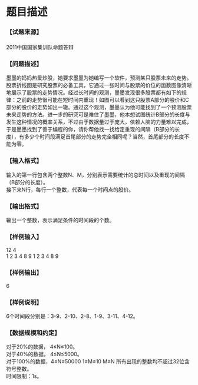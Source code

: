 # 题目描述


<div class="content">
<!--begin main-->
<!-- InstanceBeginEditable name="content" -->
<h3>
【试题来源】
</h3>
<div id="psrc" style="margin-top:20px;display:block;">
<div class="pdcont">
2011中国国家集训队命题答辩
</div>
</div>
<div id="pinputs" style="display:none;">
<div class="pdsec">
输入数据
</div>
<div class="pdcont">
<span class="notice"> 这是一道提交答案的试题，下面给出了该题的输入数据：</span> 
</div>
<div id="inputlist" class="pddata">
</div>
</div>
<div id="pcont1" style="margin-top:20px;display:block;">
<h3>
【问题描述】
</h3>
<div class="pdcont">
墨墨的妈妈热爱炒股，她要求墨墨为她编写一个软件，预测某只股票未来的走势。<br/>
<img src="/upload/image/20141224/20141224105402_95031.png" alt=""/><br/>
股票折线图是研究股票的必备工具，它通过一张时间与股票的价位的函数图像清晰地展示了股票的走势情况。经过长时间的观测，墨墨发现很多股票都有如下的规律：之前的走势很可能在短时间内重现！如图可以看到这只股票A部分的股价和C部分的股价的走势如出一辙。通过这个观测，墨墨认为他可能找到了一个预测股票未来走势的方法。进一步的研究可是难住了墨墨，他本想试图统计B部分的长度与发生这种情况的概率关系，不过由于数据量过于庞大，依赖人脑的力量难以完成，于是墨墨找到了善于编程的你，请你帮他找一找给定重现的间隔（B部分的长度），有多少个时间段满足首尾部分的走势完全相同呢？当然，首尾部分的长度不能为零。
</div>
<h3>
【输入格式】
</h3>
<div class="pdcont">
输入的第一行包含两个整数N、M，分别表示需要统计的总时间以及重现的间隔（B部分的长度）。<br/>
接下来N行，每行一个整数，代表每一个时间点的股价。
</div>
<h3>
【输出格式】
</h3>
<div class="pdcont">
输出一个整数，表示满足条件的时间段的个数。
</div>
<h3>
【样例输入】
</h3>
<div class="pddata">
12 4<br/>
1 2 3 4 8 9 1 2 3 4 8 9
</div>
<h3>
【样例输出】
</h3>
<div class="pddata">
6
</div>
<h3>
【样例说明】
</h3>
<div class="pdcont">
6个时间段分别是：3-9、2-10、2-8、1-9、3-11、4-12。
</div>
<h3>
【数据规模和约定】
</h3>
<div class="pdcont">
对于20%的数据， 4≤N≤100。<br/>
对于40%的数据， 4≤N≤5000。<br/>
对于100%的数据，4≤N≤50000 1≤M≤10  M≤N 所有出现的整数均不超过32位含符号整数。<br/>
时间限制：1s。
</div>
</div>
<div id="pcont2" style="margin-top:20px;display:none;">
<div class="pdsec">
问题描述
</div>
<div class="pdcont">
墨墨的妈妈热爱炒股，她要求墨墨为她编写一个软件，预测某只股票未来的走势。
</div>
<div class="pdcont">
<img width="254" height="131" alt="" src="/RequireFile.do?fid=YL5nfLqr"/><br/>
股票折线图是研究股票的必备工具，它通过一张时间与股票的价位的函数图像清晰地展示了股票的走势情况。经过长时间的观测，墨墨发现很多股票都有如下的规律：之前的走势很可能在短时间内重现！如图可以看到这只股票A部分的股价和C部分的股价的走势如出一辙。通过这个观测，墨墨认为他可能找到了一个预测股票未来走势的方法。进一步的研究可是难住了墨墨，他本想试图统计B部分的长度与发生这种情况的概率关系，不过由于数据量过于庞大，依赖人脑的力量难以完成，于是墨墨找到了善于编程的你，请你帮他找一找给定重现的间隔（B部分的长度），有多少个时间段满足首尾部分的走势完全相同呢？当然，首尾部分的长度不能为零。
</div>
<div class="pdsec">
输入格式
</div>
<div class="pdcont">
输入的第一行包含两个整数N、M，分别表示需要统计的总时间以及重现的间隔（B部分的长度）。<br/>
接下来N行，每行一个整数，代表每一个时间点的股价。
</div>
<div class="pdsec">
输出格式
</div>
<div class="pdcont">
输出一个整数，表示满足条件的时间段的个数。
</div>
<div class="pdsec">
样例输入
</div>
<div class="pddata">
12 4<br/>
1 2 3 4 8 9 1 2 3 4 8 9
</div>
<div class="pdsec">
样例输出
</div>
<div class="pddata">
6
</div>
<div class="pdsec">
样例说明
</div>
<div class="pdcont">
6个时间段分别是：3-9、2-10、2-8、1-9、3-11、4-12。
</div>
<div class="pdsec">
数据范围
</div>
<div class="pdcont">
对于20%的数据， 4≤N≤100。<br/>
对于40%的数据， 4≤N≤5000。<br/>
对于100%的数据，4≤N≤50000 1≤M≤10  M≤N 所有出现的整数均不超过32位含符号整数。<br/>
时间限制：1s。
</div>
</div>
</div>
